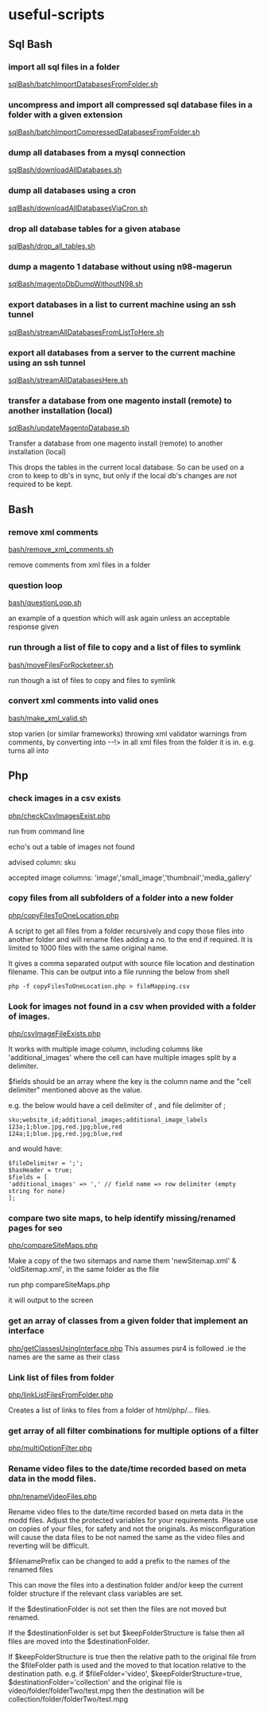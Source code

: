 # useful-scripts
## Sql Bash

### import all sql files in a folder
[sqlBash/batchImportDatabasesFromFolder.sh](../master/sqlBash/batchImportDatabasesFromFolder.sh)


### uncompress and import all compressed sql database files in a folder with a given extension
[sqlBash/batchImportCompressedDatabasesFromFolder.sh](../master/sqlBash/batchImportCompressedDatabasesFromFolder.sh)


### dump all databases from a mysql connection
[sqlBash/downloadAllDatabases.sh](../master/sqlBash/downloadAllDatabases.sh)


### dump all databases using a cron
[sqlBash/downloadAllDatabasesViaCron.sh](../master/sqlBash/downloadAllDatabasesViaCron.sh)


### drop all database tables for a given atabase
[sqlBash/drop_all_tables.sh](../master/sqlBash/drop_all_tables.sh)


### dump a magento 1 database without using n98-magerun
[sqlBash/magentoDbDumpWithoutN98.sh](../master/sqlBash/magentoDbDumpWithoutN98.sh)


### export databases in a list to current machine using an ssh tunnel 
[sqlBash/streamAllDatabasesFromListToHere.sh](../master/sqlBash/streamAllDatabasesFromListToHere.sh)


### export all databases from a server to the current machine using an ssh tunnel
[sqlBash/streamAllDatabasesHere.sh](../master/sqlBash/streamAllDatabasesHere.sh)


### transfer a database from one magento install (remote) to another installation (local)
[sqlBash/updateMagentoDatabase.sh](../master/sqlBash/updateMagentoDatabase.sh)

Transfer a database from one magento install (remote) to another installation (local)

This drops the tables in the current local database. So can be used on a cron to keep to db's in sync, but only if the 
local db's changes are not required to be kept.

## Bash
### remove xml comments
[bash/remove_xml_comments.sh](../master/bash/remove_xml_comments.sh)

remove comments from xml files in a folder


### question loop
[bash/questionLoop.sh](../master/bash/questionLoop.sh)

an example of a question which will ask again unless an acceptable response given


### run through a list of file to copy and a list of files to symlink
[bash/moveFilesForRocketeer.sh](../master/bash/moveFilesForRocketeer.sh)

run though a ist of files to copy and files to symlink


### convert xml comments into valid ones 
[bash/make_xml_valid.sh](../master/bash/make_xml_valid.sh)

stop varien (or similar frameworks) throwing xml validator warnings from comments, by converting <!--< into <!-- 
and >--> into --!> in all xml files from the folder it is in.
e.g.
turns all <!-- <blah> text </blah> -->
into <!--blah> text </bah-->



## Php
### check images in a csv exists 
[php/checkCsvImagesExist.php](../master/php/checkCsvImagesExist.php)

run from command line

echo's out a table of images not found

advised column: sku

accepted image columns: 'image','small_image','thumbnail','media_gallery'


### copy files from all subfolders of a folder into a new folder
[php/copyFilesToOneLocation.php](../master/php/copyFilesToOneLocation.php)

A script to get all files from a folder recursively and copy those files into another folder and will rename files
adding a no. to the end if required. It is limited to 1000 files with the same original name.

It gives a comma separated output with source file location and destination filename. This can be output into a file
running the below from shell

```php -f copyFilesToOneLocation.php > fileMapping.csv```


### Look for images not found in a csv when provided with a folder of images.
[php/csvImageFileExists.php](../master/php/csvImageFileExists.php)

It works with multiple image column, including columns like 'additional_images' where the cell can have multiple images 
split by a delimiter.
 
$fields should be an array where the key is the column name and the "cell delimiter" mentioned above as the value.

e.g. the below would have a cell delimiter of , and file delimiter of ;
```
sku;website_id;additional_images;additional_image_labels
123a;1;blue.jpg,red.jpg;blue,red
124a;1;blue.jpg,red.jpg;blue,red
```

and would have:
```
$fileDelimiter = ';';
$hasHeader = true;
$fields = [
'additional_images' => ',' // field name => row delimiter (empty string for none)
];
 ```


### compare two site maps, to help identify missing/renamed pages for seo
[php/compareSiteMaps.php](../master/php/compareSiteMaps.php)

Make a copy of the two sitemaps and name them 'newSitemap.xml' & 'oldSitemap.xml', in the same folder as the file

run php compareSiteMaps.php

it will output to the screen


### get an array of classes from a given folder that implement an interface
[php/getClassesUsingInterface.php](../master/php/getClassesUsingInterface.php)
This assumes psr4 is followed .ie the names are the same as their class


### Link list of files from folder
[php/linkListFilesFromFolder.php](../master/php/linkListFilesFromFolder.php)

Creates a list of links to files from a folder of html/php/... files.


### get array of all filter combinations for multiple options of a filter
[php/multiOptionFilter.php](../master/php/multiOptionFilter.php)


### Rename video files to the date/time recorded based on meta data in the modd files.
[php/renameVideoFiles.php](../master/php/renameVideoFiles.php)

Rename video files to the date/time recorded based on meta data in the modd files. Adjust the protected variables
for your requirements. Please use on copies of your files, for safety and not the originals. As misconfiguration will
cause the data files to be not named the same as the video files and reverting will be difficult.

$filenamePrefix can be changed to add a prefix to the names of the renamed files

This can move the files into a destination folder and/or keep the current folder structure if the relevant class
variables are set.

If the $destinationFolder is not set then the files are not moved but renamed.

If the $destinationFolder is set but $keepFolderStructure is false then all files are moved into the
$destinationFolder. 

If $keepFolderStructure is true then the relative path to the original file from the $fileFolder path is used and the
moved to that location relative to the destination path. e.g. if $fileFolder='video', $keepFolderStructure=true,
$destinationFolder='collection' and the original file is video/folder/folderTwo/test.mpg then the destination
will be collection/folder/folderTwo/test.mpg